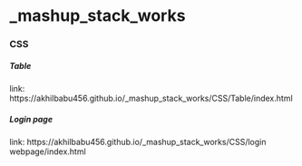 # _mashup_stack_works

<h3>CSS</h3>
<h5>Table</h5>
link: https://akhilbabu456.github.io/_mashup_stack_works/CSS/Table/index.html
<h5>Login page</h5>
link: https://akhilbabu456.github.io/_mashup_stack_works/CSS/login webpage/index.html 
